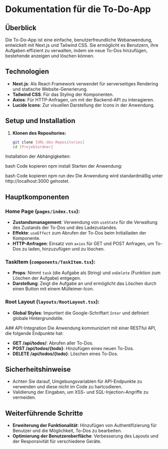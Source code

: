 # Dokumentation für die To-Do-App

## Überblick
Die To-Do-App ist eine einfache, benutzerfreundliche Webanwendung, entwickelt mit Next.js und Tailwind CSS. Sie ermöglicht es Benutzern, ihre Aufgaben effizient zu verwalten, indem sie neue To-Dos hinzufügen, bestehende anzeigen und löschen können.

## Technologien
- **Next.js**: Als React-Framework verwendet für serverseitiges Rendering und statische Website-Generierung.
- **Tailwind CSS**: Für das Styling der Komponenten.
- **Axios**: Für HTTP-Anfragen, um mit der Backend-API zu interagieren.
- **Lucide Icons**: Zur visuellen Darstellung der Icons in der Anwendung.

## Setup und Installation
1. **Klonen des Repositories:**
   ```bash
   git clone [URL-des-Repositories]
   cd [Projektordner]
Installation der Abhängigkeiten:

bash
Code kopieren
npm install
Starten der Anwendung:

bash
Code kopieren
npm run dev
Die Anwendung wird standardmäßig unter http://localhost:3000 gehostet.

## Hauptkomponenten

### Home Page (`pages/index.tsx`):
- **Zustandsmanagement**: Verwendung von `useState` für die Verwaltung des Zustands der To-Dos und des Ladezustandes.
- **Effekte**: `useEffect` zum Abrufen der To-Dos beim Initialladen der Komponente.
- **HTTP-Anfragen**: Einsatz von `axios` für GET und POST Anfragen, um To-Dos zu laden, hinzuzufügen und zu löschen.

### TaskItem (`components/TaskItem.tsx`):
- **Props**: Nimmt `task` (die Aufgabe als String) und `onDelete` (Funktion zum Löschen der Aufgabe) entgegen.
- **Darstellung**: Zeigt die Aufgabe an und ermöglicht das Löschen durch einen Button mit einem Mülleimer-Icon.

### Root Layout (`layouts/RootLayout.tsx`):
- **Global Styles**: Importiert die Google-Schriftart `Inter` und definiert globale Hintergrundstile.

A## API-Integration
Die Anwendung kommuniziert mit einer RESTful API, die folgende Endpunkte hat:

- **GET /api/todos/**: Abrufen aller To-Dos.
- **POST /api/todos/{todo}**: Hinzufügen eines neuen To-Dos.
- **DELETE /api/todos/{todo}**: Löschen eines To-Dos.

## Sicherheitshinweise
- Achten Sie darauf, Umgebungsvariablen für API-Endpunkte zu verwenden und diese nicht im Code zu hartcodieren.
- Validierung der Eingaben, um XSS- und SQL-Injection-Angriffe zu vermeiden.

## Weiterführende Schritte
- **Erweiterung der Funktionalität**: Hinzufügen von Authentifizierung für Benutzer und die Möglichkeit, To-Dos zu bearbeiten.
- **Optimierung der Benutzeroberfläche**: Verbesserung des Layouts und der Responsivität für verschiedene Geräte.
